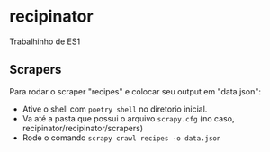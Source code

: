 # recipinator
Trabalhinho de ES1


## Scrapers
Para rodar o scraper "recipes" e colocar seu output em "data.json":
* Ative o shell com `poetry shell` no diretorio inicial.
* Va até a pasta que possui o arquivo `scrapy.cfg` (no caso, recipinator/recipinator/scrapers)
* Rode o comando `scrapy crawl recipes -o data.json`
